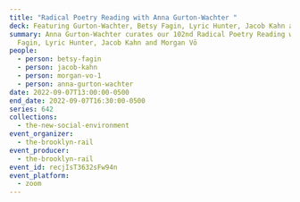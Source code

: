 ```yaml
---
title: "Radical Poetry Reading with Anna Gurton-Wachter "
deck: Featuring Gurton-Wachter, Betsy Fagin, Lyric Hunter, Jacob Kahn and Morgan Vō
summary: Anna Gurton-Wachter curates our 102nd Radical Poetry Reading with Betsy
  Fagin, Lyric Hunter, Jacob Kahn and Morgan Vō
people:
  - person: betsy-fagin
  - person: jacob-kahn
  - person: morgan-vo-1
  - person: anna-gurton-wachter
date: 2022-09-07T13:00:00-0500
end_date: 2022-09-07T16:30:00-0500
series: 642
collections:
  - the-new-social-environment
event_organizer:
  - the-brooklyn-rail
event_producer:
  - the-brooklyn-rail
event_id: recjIsT3632sFw94n
event_platform:
  - zoom
---
```

